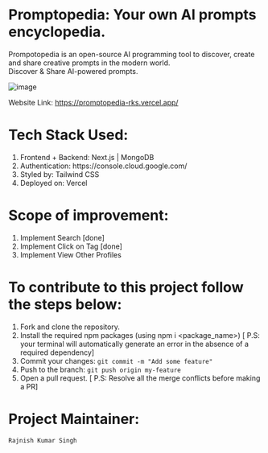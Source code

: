 # Promptopedia: Your own AI prompts encyclopedia.

Prompotopedia is an open-source AI programming tool to discover, create and share creative prompts in the modern world.
<br/>
Discover & Share AI-powered prompts.
<br/>

![image](https://github.com/rks-031/Promptopedia/assets/103258259/12c1e86e-0869-4ed9-bf08-70fbde641822)

Website Link: https://promptopedia-rks.vercel.app/

# Tech Stack Used:

<ol>
  <li>Frontend + Backend: Next.js | MongoDB</li>
  <li>Authentication: https://console.cloud.google.com/</li>
  <li>Styled by: Tailwind CSS</li>
  <li>Deployed on: Vercel</li>
</ol>

# Scope of improvement:

<ol>
  <li>Implement Search [done] </li>
  <li>Implement Click on Tag [done] </li>
  <li>Implement View Other Profiles</li>
</ol>

# To contribute to this project follow the steps below:
  1. Fork and clone the repository.<br/>
  2. Install the required npm packages (using npm i <package_name>) [ P.S: your terminal will automatically generate an error in the absence of a required dependency]<br/>
  3. Commit your changes:  `git commit -m "Add some feature"`<br/>
  4. Push to the branch: `git push origin my-feature`<br/>
  5. Open a pull request. [ P.S: Resolve all the merge conflicts before making a PR]<br/>


# Project Maintainer:
<a href="https://github.com/rks-031" style="text-decoration: none">`Rajnish Kumar Singh`</a>

